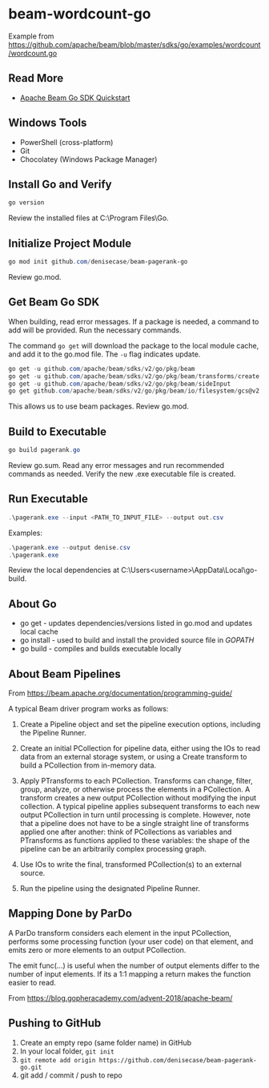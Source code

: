 # beam-wordcount-go
Example from https://github.com/apache/beam/blob/master/sdks/go/examples/wordcount/wordcount.go

## Read More

- [Apache Beam Go SDK Quickstart](https://beam.apache.org/get-started/quickstart-go/)

## Windows Tools

- PowerShell (cross-platform)
- Git
- Chocolatey (Windows Package Manager)

## Install Go and Verify

```PowerShell
go version
```

Review the installed files at C:\Program Files\Go.

## Initialize Project Module

```PowerShell
go mod init github.com/denisecase/beam-pagerank-go
```

Review go.mod.

## Get Beam Go SDK

When building, read error messages. 
If a package is needed, a command to add will be provided. 
Run the necessary commands. 

The command `go get` will download the package to the local module cache, 
and add it to the go.mod file. The `-u` flag indicates update. 

```PowerShell
go get -u github.com/apache/beam/sdks/v2/go/pkg/beam
go get -u github.com/apache/beam/sdks/v2/go/pkg/beam/transforms/create
go get -u github.com/apache/beam/sdks/v2/go/pkg/beam/sideInput
go get github.com/apache/beam/sdks/v2/go/pkg/beam/io/filesystem/gcs@v2.37.0
```

This allows us to use beam packages. Review go.mod. 

## Build to Executable

```PowerShell
go build pagerank.go
```

Review go.sum. 
Read any error messages and run recommended commands as needed.
Verify the new .exe executable file is created.

## Run Executable

```PowerShell
.\pagerank.exe --input <PATH_TO_INPUT_FILE> --output out.csv
```

Examples: 

```PowerShell
.\pagerank.exe --output denise.csv
.\pagerank.exe 
```

Review the local dependencies at C:\Users\<username>\AppData\Local\go-build.

## About Go

- go get - updates dependencies/versions listed in go.mod and updates local cache
- go install - used to build and install the provided source file in $GOPATH$
- go build - compiles and builds executable locally

## About Beam Pipelines

From https://beam.apache.org/documentation/programming-guide/

A typical Beam driver program works as follows:

1. Create a Pipeline object and set the pipeline execution options, including the Pipeline Runner.

2. Create an initial PCollection for pipeline data, either using the IOs to read data from an external storage system, or using a Create transform to build a PCollection from in-memory data.

3. Apply PTransforms to each PCollection. Transforms can change, filter, group, analyze, or otherwise process the elements in a PCollection. A transform creates a new output PCollection without modifying the input collection. A typical pipeline applies subsequent transforms to each new output PCollection in turn until processing is complete. However, note that a pipeline does not have to be a single straight line of transforms applied one after another: think of PCollections as variables and PTransforms as functions applied to these variables: the shape of the pipeline can be an arbitrarily complex processing graph.

4. Use IOs to write the final, transformed PCollection(s) to an external source.

5. Run the pipeline using the designated Pipeline Runner.

## Mapping Done by ParDo

A ParDo transform considers each element in the input PCollection, performs some processing function (your user code) on that element, and emits zero or more elements to an output PCollection.

The emit func(...) is useful when the number of output elements differ to the number of input elements. If its a 1:1 mapping a return makes the function easier to read. 

From <https://blog.gopheracademy.com/advent-2018/apache-beam/>

## Pushing to GitHub

1. Create an empty repo (same folder name) in GitHub
2. In your local folder, `git init`
3. `git remote add origin https://github.com/denisecase/beam-pagerank-go.git`
4. git add / commit / push to repo